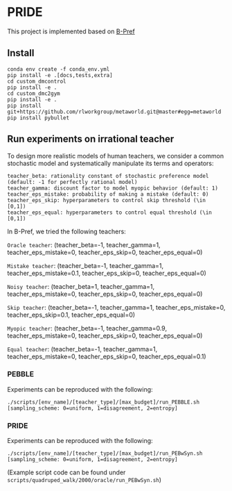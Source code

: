 # PRIDE

This project is implemented based on [B-Pref](https://github.com/rll-research/BPref)


## Install

```
conda env create -f conda_env.yml
pip install -e .[docs,tests,extra]
cd custom_dmcontrol
pip install -e .
cd custom_dmc2gym
pip install -e .
pip install git+https://github.com/rlworkgroup/metaworld.git@master#egg=metaworld
pip install pybullet
```

## Run experiments on irrational teacher

To design more realistic models of human teachers, we consider a common stochastic model and systematically manipulate its terms and operators:

```
teacher_beta: rationality constant of stochastic preference model (default: -1 for perfectly rational model)
teacher_gamma: discount factor to model myopic behavior (default: 1)
teacher_eps_mistake: probability of making a mistake (default: 0)
teacher_eps_skip: hyperparameters to control skip threshold (\in [0,1])
teacher_eps_equal: hyperparameters to control equal threshold (\in [0,1])
```

In B-Pref, we tried the following teachers:

`Oracle teacher`: (teacher_beta=-1, teacher_gamma=1, teacher_eps_mistake=0, teacher_eps_skip=0, teacher_eps_equal=0)

`Mistake teacher`: (teacher_beta=-1, teacher_gamma=1, teacher_eps_mistake=0.1, teacher_eps_skip=0, teacher_eps_equal=0)

`Noisy teacher`: (teacher_beta=1, teacher_gamma=1, teacher_eps_mistake=0, teacher_eps_skip=0, teacher_eps_equal=0)

`Skip teacher`: (teacher_beta=-1, teacher_gamma=1, teacher_eps_mistake=0, teacher_eps_skip=0.1, teacher_eps_equal=0)

`Myopic teacher`: (teacher_beta=-1, teacher_gamma=0.9, teacher_eps_mistake=0, teacher_eps_skip=0, teacher_eps_equal=0)

`Equal teacher`: (teacher_beta=-1, teacher_gamma=1, teacher_eps_mistake=0, teacher_eps_skip=0, teacher_eps_equal=0.1)


### PEBBLE

Experiments can be reproduced with the following:

```
./scripts/[env_name]/[teacher_type]/[max_budget]/run_PEBBLE.sh [sampling_scheme: 0=uniform, 1=disagreement, 2=entropy]
```

### PRIDE

Experiments can be reproduced with the following:

```
./scripts/[env_name]/[teacher_type]/[max_budget]/run_PEBwSyn.sh [sampling_scheme: 0=uniform, 1=disagreement, 2=entropy]
```

(Example script code can be found under `scripts/quadruped_walk/2000/oracle/run_PEBwSyn.sh`)
